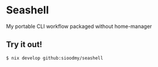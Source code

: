 # Seashell

My portable CLI workflow packaged without home-manager

## Try it out!

```bash
$ nix develop github:sioodmy/seashell
```
